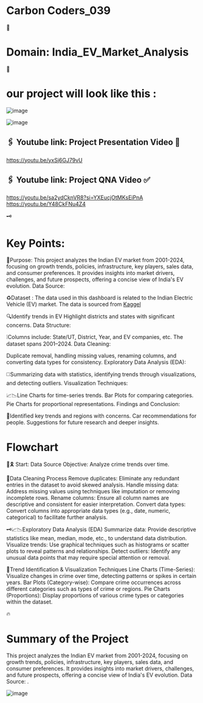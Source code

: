# Carbon Coders_039

🚗

# Domain: India_EV_Market_Analysis

🚓

# our project will look like this : 
![image](https://github.com/user-attachments/assets/a06d44b2-c2c8-4b38-af35-596774231141)

![image](https://github.com/user-attachments/assets/4bf22a8f-757d-4bd7-b174-429d795c11bf)


## 🖇️ Youtube link: Project Presentation Video 🍁
https://youtu.be/yxSj6GJ79vU

## 🖇️ Youtube link: Project QNA Video ✅
https://youtu.be/sa2ydCknVR8?si=YXEucjOtMKsEiPnA
https://youtu.be/Y48CkFNu4Z4


🗝️
# Key Points:
🚀Purpose:
This project analyzes the Indian EV market from 2001-2024, focusing on growth trends, policies, infrastructure, key players, sales data, and consumer preferences. It provides insights into market drivers, challenges, and future prospects, offering a concise view of India's EV evolution.
Data Source:

♻️Dataset : The data used in this dashboard is related to the Indian Electric Vehicle (EV) market. The data is sourced from 
 [Kaggel](https://www.kaggle.com/datasets/srinrealyf/india-ev-market-data)


 🔍Identify trends in EV Highlight districts and states with significant concerns.
Data Structure:

❕Columns include:
State/UT, District, Year, and EV companies, etc.
The dataset spans 2001–2024.
Data Cleaning:

Duplicate removal, handling missing values, renaming columns, and converting data types for consistency.
Exploratory Data Analysis (EDA):

◻️Summarizing data with statistics, identifying trends through visualizations, and detecting outliers.
Visualization Techniques:

 📈📉Line Charts for time-series trends.
Bar Plots for comparing categories.
Pie Charts for proportional representations.
Findings and Conclusion:

🚙Identified key trends and regions with concerns.
Car recommendations for people.
Suggestions for future research and deeper insights.


# Flowchart 

🍁🎗️
Start: Data Source
Objective: Analyze crime trends over time.

🌊Data Cleaning Process
Remove duplicates: Eliminate any redundant entries in the dataset to avoid skewed analysis.
Handle missing data: Address missing values using techniques like imputation or removing incomplete rows.
Rename columns: Ensure all column names are descriptive and consistent for easier interpretation.
Convert data types: Convert columns into appropriate data types (e.g., date, numeric, categorical) to facilitate further analysis.

🗝️📈📉Exploratory Data Analysis (EDA)
Summarize data: Provide descriptive statistics like mean, median, mode, etc., to understand data distribution.
Visualize trends: Use graphical techniques such as histograms or scatter plots to reveal patterns and relationships.
Detect outliers: Identify any unusual data points that may require special attention or removal.

🚀Trend Identification & Visualization Techniques
Line Charts (Time-Series): Visualize changes in crime over time, detecting patterns or spikes in certain years.
Bar Plots (Category-wise): Compare crime occurrences across different categories such as types of crime or regions.
Pie Charts (Proportions): Display proportions of various crime types or categories within the dataset.


🔥
# Summary of the Project

This project analyzes the Indian EV market from 2001-2024, focusing on growth trends, policies, infrastructure, key players, sales data, and consumer preferences. It provides insights into market drivers, challenges, and future prospects, offering a concise view of India's EV evolution.
Data Source:
.

![image](https://github.com/user-attachments/assets/5662a59d-ab77-4564-84f3-2479fef92a7a)
